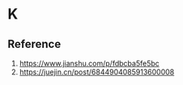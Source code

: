 # K

## Reference

1. https://www.jianshu.com/p/fdbcba5fe5bc
2. https://juejin.cn/post/6844904085913600008